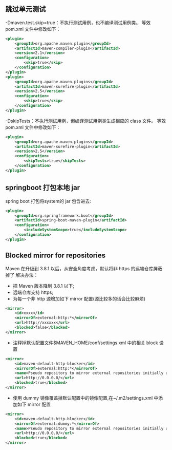 ## 跳过单元测试

-Dmaven.test.skip=true：不执行测试用例，也不编译测试用例类。
等效 pom.xml 文件中修改如下：

```xml
<plugin>
    <groupId>org.apache.maven.plugin</groupId>
    <artifactId>maven-compiler-plugin</artifactId>
    <version>2.1</version>
    <configuration>
        <skip>true</skip>
    </configuration>
</plugin>
<plugin>
    <groupId>org.apache.maven.plugins</groupId>
    <artifactId>maven-surefire-plugin</artifactId>
    <version>2.5</version>
    <configuration>
        <skip>true</skip>
    </configuration>
</plugin>
```

-DskipTests：不执行测试用例，但编译测试用例类生成相应的 class 文件。
等效 pom.xml 文件中修改如下：

```xml
<plugin>
    <groupId>org.apache.maven.plugins</groupId>
    <artifactId>maven-surefire-plugin</artifactId>
    <version>2.5</version>
    <configuration>
        <skipTests>true</skipTests>
    </configuration>
</plugin>
```

## springboot 打包本地 jar

spring boot 打包将<scope>system</scope>的 jar 包含进去:

```xml
<plugin>
    <groupId>org.springframework.boot</groupId>
    <artifactId>spring-boot-maven-plugin</artifactId>
    <configuration>
        <includeSystemScope>true</includeSystemScope>
    </configuration>
</plugin>
```

## Blocked mirror for repositories

Maven 在升级到 3.8.1 以后，从安全角度考虑，默认将非 https 的远端仓库屏蔽掉了
解决办法：

- 把 Maven 版本降到 3.8.1 以下;
- 远端仓库支持 https;
- 为每一个非 http 源增加如下 mirror 配置(源比较多的话会比较麻烦)

```xml
<mirror>
    <id>xxxx</id>
    <mirrorOf>external:http:*</mirrorOf>
    <url>http://xxxxxx</url>
    <blocked>false</blocked>
</mirror>

```

- 注释掉默认配置文件$MAVEN_HOME/conf/settings.xml 中的相关 block 设置

```xml
<mirror>
    <id>maven-default-http-blocker</id>
    <mirrorOf>external:http:*</mirrorOf>
    <name>Pseudo repository to mirror external repositories initially using HTTP.</name>
    <url>http://0.0.0.0/</url>
    <blocked>true</blocked>
</mirror>
```

- 使用 dummy 镜像覆盖掉默认配置中的镜像配置,在~/.m2/settings.xml 中添加如下 mirror 配置

```xml
<mirror>
    <id>maven-default-http-blocker</id>
    <mirrorOf>external:dummy:*</mirrorOf>
    <name>Pseudo repository to mirror external repositories initially using HTTP.</name>
    <url>http://0.0.0.0/</url>
    <blocked>true</blocked>
</mirror>

```
